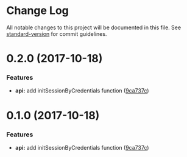 # Change Log

All notable changes to this project will be documented in this file. See [standard-version](https://github.com/conventional-changelog/standard-version) for commit guidelines.

<a name="0.2.0"></a>
# 0.2.0 (2017-10-18)


### Features

* **api:** add initSessionByCredentials function ([9ca737c](https://github.com/flyve-mdm/android-library-glpi/commit/9ca737c))



<a name="0.1.0"></a>
# 0.1.0 (2017-10-18)


### Features

* **api:** add initSessionByCredentials function ([9ca737c](https://github.com/flyve-mdm/android-library-glpi/commit/9ca737c))
